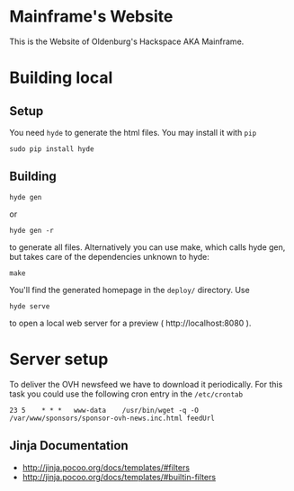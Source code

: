 # Mainframe's Website

This is the Website of Oldenburg's Hackspace AKA Mainframe.


# Building local

## Setup

You need ```hyde``` to generate the html files. You may install it with ```pip```

```
sudo pip install hyde
```

## Building

```
hyde gen
```

or

```
hyde gen -r
```

to generate all files. Alternatively you can use make, which calls hyde
gen, but takes care of the dependencies unknown to hyde:

```
make
```

You'll find the generated homepage in the ```deploy/``` directory. Use

```
hyde serve
```

to open a local web server for a preview ( http://localhost:8080 ).


# Server setup

To deliver the OVH newsfeed we have to download it periodically. For this task you could use the following cron entry in the ```/etc/crontab```

```
23 5    * * *   www-data    /usr/bin/wget -q -O /var/www/sponsors/sponsor-ovh-news.inc.html feedUrl
```


## Jinja Documentation

 * http://jinja.pocoo.org/docs/templates/#filters
 * http://jinja.pocoo.org/docs/templates/#builtin-filters
